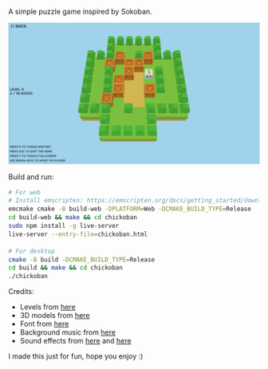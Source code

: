 A simple puzzle game inspired by Sokoban.

![Screenshot](screenshot.png)

Build and run:
```bash
# For web
# Install emscripten: https://emscripten.org/docs/getting_started/downloads.html
emcmake cmake -B build-web -DPLATFORM=Web -DCMAKE_BUILD_TYPE=Release
cd build-web && make && cd chickoban
sudo npm install -g live-server
live-server --entry-file=chickoban.html

# For desktop
cmake -B build -DCMAKE_BUILD_TYPE=Release
cd build && make && cd chickoban
./chickoban
```

Credits:
- Levels from [here](https://sokoban.dk/levels/levels-the-download-page/)
- 3D models from [here](https://sona-sar.itch.io/voxel-animals-items-pack-free-assets)
- Font from [here](https://www.fontspace.com/super-playful-font-f118059)
- Background music from [here](https://silentswimmer.itch.io/toymaker)
- Sound effects from [here](https://opengameart.org/content/12-player-movement-sfx)
  and [here](https://pixabay.com/sound-effects/search/pop/)

I made this just for fun, hope you enjoy :)
